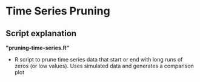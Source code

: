 # Time Series Pruning

## Script explanation

**"pruning-time-series.R"**

 - R script to prune time series data that start or end with long runs of zeros (or low values). Uses simulated data and generates a comparison plot